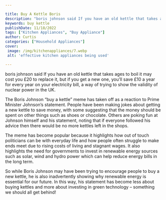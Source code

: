 ```yaml
---

title: Buy A Kettle Boris
description: "boris johnson said If you have an old kettle that takes ages to boil it may cost you £20 to replace it, but if you get a new one, ...keep going and find out"
keywords: buy kettle
publishDate: 11/18/2022
tags: ["Kitchen Appliances", "Buy Appliance"]
author: Curtis
categories: ["Household Appliances"]
cover: 
 image: /img/kitchenappliances/7.webp
 alt: 'effective kitchen appliances being used'

---
```


boris johnson said If you have an old kettle that takes ages to boil it may cost you £20 to replace it, but if you get a new one, you’ll save £10 a year for every year on your electricity bill, a way of trying to show the validity of nuclear power in the UK. 

The Boris Johnson “buy a kettle” meme has taken off as a reaction to Prime Minister Johnson’s statement. People have been making jokes about getting a new kettle to save money, with some suggesting that the money should be spent on other things such as shoes or chocolate. Others are poking fun at Johnson himself and his statement, noting that if everyone followed his advice then there would be no more kettles left in the shops.

The meme has become popular because it highlights how out of touch politicians can be with everyday life and how people often struggle to make ends meet due to rising costs of living and stagnant wages. It also highlights the need for governments to invest in renewable energy sources such as solar, wind and hydro power which can help reduce energy bills in the long term. 

So while Boris Johnson may have been trying to encourage people to buy a new kettle, he is also inadvertently showing why renewable energy is essential for our future. In this way, his statement has become less about buying kettles and more about investing in green technology – something we should all get behind!
